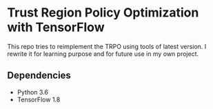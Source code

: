 # Trust Region Policy Optimization with TensorFlow

This repo tries to reimplement the TRPO using tools of latest version. I rewrite it for learning purpose and for future use in my own project.

## Dependencies

* Python 3.6
* TensorFlow 1.8

